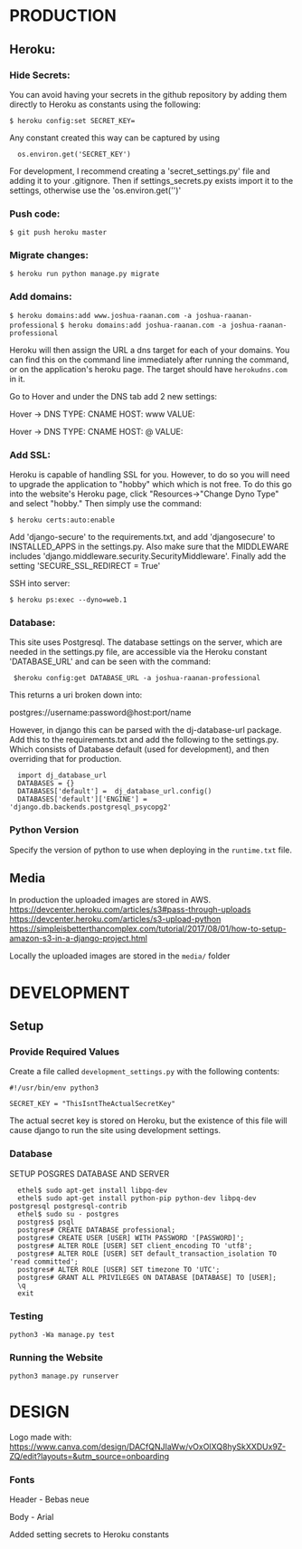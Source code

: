 # PRODUCTION

## Heroku:

### Hide Secrets:

You can avoid having your secrets in the github repository by adding them directly to Heroku as constants using the following:

  `$ heroku config:set SECRET_KEY=`

Any constant created this way can be captured by using

  ```
    os.environ.get('SECRET_KEY')
  ```

For development, I recommend creating a 'secret_settings.py' file and adding it to your .gitignore. Then if settings_secrets.py exists
import it to the settings, otherwise use the 'os.environ.get('')'

### Push code:

  `$ git push heroku master`

### Migrate changes:

  `$ heroku run python manage.py migrate`

### Add domains:

  `$ heroku domains:add www.joshua-raanan.com -a joshua-raanan-professional`
  `$ heroku domains:add joshua-raanan.com -a joshua-raanan-professional`

Heroku will then assign the URL a dns target for each of your domains. You can find this on the command line
immediately after running the command, or on the application's heroku page. The target should have `herokudns.com`
in it.

Go to Hover and under the DNS tab add 2 new settings:

  Hover -> DNS
  TYPE: CNAME
  HOST: www
  VALUE: <WWW-HEROKUDNS-TARGET>

  Hover -> DNS
  TYPE: CNAME
  HOST: @
  VALUE: <HEROKUDNS-TARGET>

### Add SSL:

Heroku is capable of handling SSL for you. However, to do so you will need to upgrade the application to "hobby" which
which is not free. To do this go into the website's Heroku page, click "Resources->"Change Dyno Type" and select
"hobby." Then simply use the command:

  `$ heroku certs:auto:enable`

Add 'django-secure' to the requirements.txt, and add 'djangosecure' to INSTALLED_APPS in the settings.py.
Also make sure that the MIDDLEWARE includes 'django.middleware.security.SecurityMiddleware'. Finally add the
setting 'SECURE_SSL_REDIRECT = True'

SSH into server:

  `$ heroku ps:exec --dyno=web.1`

### Database:
This site uses Postgresql. The database settings on the server, which are needed in the settings.py file, are accessible
via the Heroku constant 'DATABASE_URL' and can be seen with the command:

  ` $heroku config:get DATABASE_URL -a joshua-raanan-professional`

This returns a uri broken down into:

postgres://username:password@host:port/name

However, in django this can be parsed with the dj-database-url package. Add this to the requirements.txt and add the following
to the settings.py. Which consists of Database default (used for development), and then overriding that for production.
  ```
    import dj_database_url
    DATABASES = {}
    DATABASES['default'] =  dj_database_url.config()
    DATABASES['default']['ENGINE'] = 'django.db.backends.postgresql_psycopg2'
  ```

### Python Version
Specify the version of python to use when deploying in the `runtime.txt` file.

## Media

In production the uploaded images are stored in AWS.
https://devcenter.heroku.com/articles/s3#pass-through-uploads
https://devcenter.heroku.com/articles/s3-upload-python
https://simpleisbetterthancomplex.com/tutorial/2017/08/01/how-to-setup-amazon-s3-in-a-django-project.html

Locally the uploaded images are stored in the `media/` folder

# DEVELOPMENT

## Setup

### Provide Required Values

Create a file called `development_settings.py` with the following contents:

```
#!/usr/bin/env python3

SECRET_KEY = "ThisIsntTheActualSecretKey"
```
The actual secret key is stored on Heroku, but the existence of this file will cause django to run
the site using development settings.

### Database

SETUP POSGRES DATABASE AND SERVER
```
  ethel$ sudo apt-get install libpq-dev
  ethel$ sudo apt-get install python-pip python-dev libpq-dev postgresql postgresql-contrib
  ethel$ sudo su - postgres
  postgres$ psql
  postgres# CREATE DATABASE professional;
  postgres# CREATE USER [USER] WITH PASSWORD '[PASSWORD]';
  postgres# ALTER ROLE [USER] SET client_encoding TO 'utf8';
  postgres# ALTER ROLE [USER] SET default_transaction_isolation TO 'read committed';
  postgres# ALTER ROLE [USER] SET timezone TO 'UTC';
  postgres# GRANT ALL PRIVILEGES ON DATABASE [DATABASE] TO [USER];
  \q
  exit
```

### Testing
```
python3 -Wa manage.py test
```

### Running the Website
```
python3 manage.py runserver
```

# DESIGN

Logo made with: https://www.canva.com/design/DACfQNJIaWw/vOxOIXQ8hySkXXDUx9Z-ZQ/edit?layouts=&utm_source=onboarding

### Fonts

Header - Bebas neue

Body - Arial

Added setting secrets to Heroku constants
